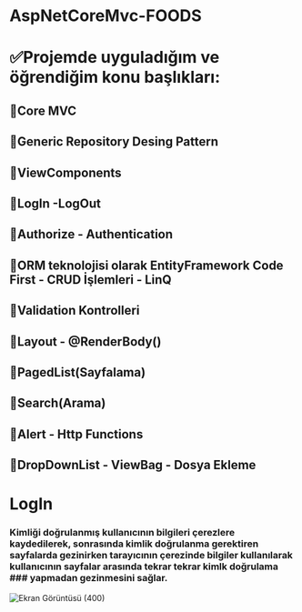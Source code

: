 # AspNetCoreMvc-FOODS
# ✅Projemde uyguladığım ve öğrendiğim konu başlıkları:
## 💎Core MVC
## 💎Generic Repository Desing Pattern
## 💎ViewComponents
## 💎LogIn -LogOut
## 💎Authorize - Authentication
## 💎ORM teknolojisi olarak EntityFramework  Code First - CRUD İşlemleri - LinQ
## 💎Validation Kontrolleri
## 💎Layout - @RenderBody() 
## 💎PagedList(Sayfalama) 
## 💎Search(Arama) 
## 💎Alert - Http Functions 
## 💎DropDownList - ViewBag - Dosya Ekleme
# LogIn
### Kimliği doğrulanmış kullanıcının bilgileri çerezlere kaydedilerek, sonrasında kimlik doğrulanma gerektiren sayfalarda gezinirken tarayıcının çerezinde bilgiler kullanılarak kullanıcının sayfalar arasında tekrar tekrar kimlk doğrulama ### yapmadan gezinmesini sağlar.
![Ekran Görüntüsü (400)](https://github.com/user-attachments/assets/51c0d24b-5bb5-4f02-80dd-0fb2e00efe50)
